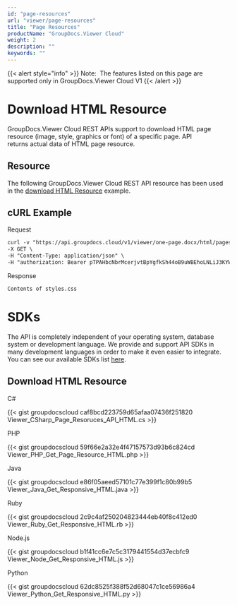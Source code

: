 ```yaml
---
id: "page-resources"
url: "viewer/page-resources"
title: "Page Resources"
productName: "GroupDocs.Viewer Cloud"
weight: 2
description: ""
keywords: ""
---
```


{{< alert style="info" >}}
Note:  The features listed on this page are supported only in GroupDocs.Viewer Cloud V1
{{< /alert >}}






# Download HTML Resource #

GroupDocs.Viewer Cloud REST APIs support to download HTML page resource (image, style, graphics or font) of a specific page. API returns actual data of HTML page resource.

## Resource ##

The following GroupDocs.Viewer Cloud REST API resource has been used in the [download HTML Resource](https://apireference.groupdocs.cloud/viewer/#!/Resources/HtmlGetPageResource) example.

## cURL Example ##



 Request

```html 
curl -v "https://api.groupdocs.cloud/v1/viewer/one-page.docx/html/pages/1/resources/styles.css" \
-X GET \
-H "Content-Type: application/json" \
-H "authorization: Bearer pTPAHbcNbrMcerjvtBpYgfkSh44oB9uWBEhoLNLiJ3KYWTZ-LjDK1OhIiSkiFnpwEDvAENURIo6NndadzqbW7Di4ZKIKC6DOlEGoFI2hfiNBaXEAGDE00knZePkCNsupU48qe1N_eGluq4urBAX3VBFiIdwz1yEPlPrqWG1DOAWYglUo5Nc9TdwZroBiDJ00A0oKjWoEJ_mRsI_VYK-NnZlNqrUiPGd6918ivV-vTtN2VvqGGUAosz26F7NZe0uEDf5GZszp-bxQ4_-JimHUgOD3z2M4gldo58oYp-6NBGCEjA312kqpxYZs22MJ_Ma-fSgT8yMDqgixItd0JxciHUCmSR8XVG803g1UgUF3-rfoWOn0FJAYLkZ3SFrjqMwjcJAsxcpWc-vm2eLneOPAh8R08ATyhemGBNCh3Ke3jJhaMf92"


 ```


 Response

```html 
Contents of styles.css
 ```




# SDKs #

The API is completely independent of your operating system, database system or development language. We provide and support API SDKs in many development languages in order to make it even easier to integrate. You can see our available SDKs list [here](https://github.com/groupdocs-viewer-cloud).

## Download HTML Resource ##


 C#



{{< gist groupdocscloud caf8bcd223759d65afaa07436f251820 Viewer_CSharp_Page_Resoruces_API_HTML.cs >}}






 PHP



{{< gist groupdocscloud 59f66e2a32e4f47157573d93b6c824cd Viewer_PHP_Get_Page_Resource_HTML.php >}}






 Java



{{< gist groupdocscloud e86f05aeed57101c77e399f1c80b99b5 Viewer_Java_Get_Responsive_HTML.java >}}






 Ruby



{{< gist groupdocscloud 2c9c4af250204823444eb40f8c412ed0 Viewer_Ruby_Get_Responsive_HTML.rb >}}






 Node.js



{{< gist groupdocscloud b1f41cc6e7c5c3179441554d37ecbfc9 Viewer_Node_Get_Responsive_HTML.js >}}





 Python




{{< gist groupdocscloud 62dc8525f388f52d68047c1ce56986a4 Viewer_Python_Get_Responsive_HTML.py >}}




